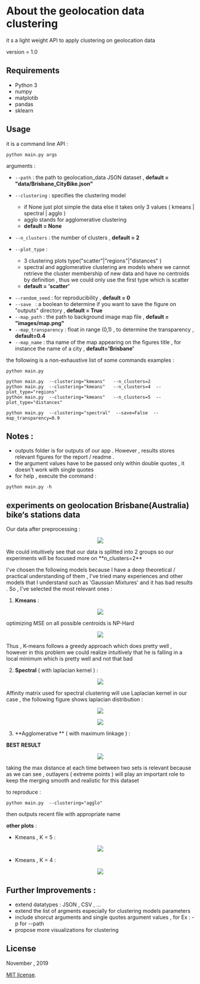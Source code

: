 # About the geolocation data clustering
it s a light weight API to apply clustering on geolocation data   

version = 1.0 


## Requirements
- Python 3
- numpy 
- matplotib 
- pandas
- sklearn



## Usage 
it is a command line API :

```
python main.py args 
```

arguments : 
* ```--path``` : the path to geolocation_data JSON dataset  , **default = "data/Brisbane_CityBike.json"**
* ```--clustering``` :  specifies the clustering model 
  * if None just plot simple the data else it takes only 3 values ( kmeans | spectral | agglo )
  * agglo stands for agglomerative clustering
  * **default = None**
                        
* ```--n_clusters``` : the number of clusters , **default = 2**
* ```--plot_type``` : 
  * 3 clustering plots type("scatter"|"regions"|"distances" )
  * spectral and agglomerative clustering are models  where we cannot retrieve the cluster membership of new data and have no centroids by definition , thus we could only use the first type which is scatter  
  * **default = 'scatter'**
                      
- ```--random_seed``` : for reproducibility , **default = 0**
- ```--save ``` : a boolean to determine if you want to save the figure on "outputs" directory , **default = True**
- ```--map_path``` : the path to background image map file , **default = "images/map.png"** 
- ```--map_transparency``` : float in range (0,1) , to determine the transparency ,  **default=0.4**
- ```--map_name``` : tha name of the map appearing on the figures title  , for instance the name of a city  ,  **default='Brisbane'**


the following is a non-exhaustive list of some commands examples :

```
python main.py

python main.py  --clustering="kmeans"   --n_clusters=2 
python main.py  --clustering="kmeans"   --n_clusters=4  --plot_type="regions"
python main.py  --clustering="kmeans"   --n_clusters=5  --plot_type="distances"

python main.py  --clustering="spectral"  --save=False  --map_transparency=0.9

```



## Notes :
- outputs folder is for outputs of our app . However , results stores relevant figures for the report / readme .
- the argument values have to be passed only within double quotes , it doesn't work with single quotes
- for help , execute the command : 
```
python main.py -h
```

## experiments on geolocation Brisbane(Australia) bike‘s stations data 

Our data after preprocessing :
<p align="center"><img src="./results/data.png"></p>
We could intuitively see that our data is splitted into 2 groups 
so our experiments will be focused more on **n_clusters=2**

I've chosen the following models because I have a deep theoretical / practical understanding of them , I've tried many experiences and other models that I understand such as 'Gaussian Mixtures' and it has bad results . So , I've selected the most relevant ones :

1) **Kmeans** : 
<p align="center"><img src="./results/kmeans2.png"></p>
optimizing MSE on all possible centroids is NP-Hard 
<p align="center"><img src="./images/kmeans_formula.PNG"></p>

Thus  ,  K-means follows a greedy approach which does pretty well , however in this problem we could realize intuitively that he is falling in a local minimum which is pretty well 
and not that bad 

2) **Spectral** ( with laplacian kernel ) :
<p align="center"><img src="./results/spectral2.png"></p>

Affinity matrix used for spectral clustering will use Laplacian kernel in our case , the following figure shows laplacian distribution :
<p align="center"><img src="./images/laplace_dist.PNG"></p>
<p align="center"><img src="./images/laplace_formula.PNG"></p>


3) **Agglomerative ** ( with maximum linkage ) :

**BEST RESULT**
<p align="center"><img src="./results/agglo2.png"></p>

taking the max distance at each time between two sets is relevant because as we can see , outlayers ( extreme points ) will play an important role to keep the merging smooth and realistic for this dataset

to reproduce : 
```
python main.py  --clustering="agglo"
```
then outputs recent file  with appropriate name

**other plots** : 

- Kmeans , K = 5 : 

<p align="center"><img src="./results/kmeans5.png"></p>

- Kmeans , K = 4 : 

<p align="center"><img src="./results/kmeans4.png"></p>



## Further Improvements : 
- extend datatypes : JSON , CSV , ...
- extend the list of argments especially for clustering models parameters  
- include shorcut arguments and single quotes argument values  , for Ex : -p for --path 
- propose more visualizations for clustering


## License
November , 2019

[MIT license](http://opensource.org/licenses/MIT).
